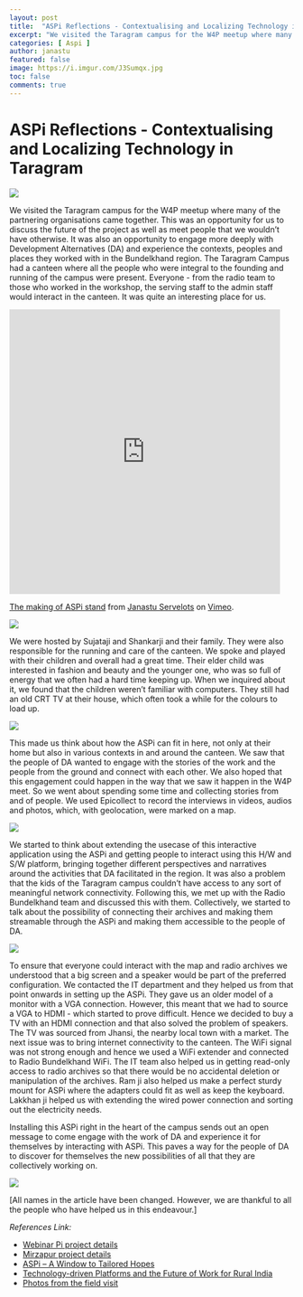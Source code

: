 ```yaml
---
layout: post
title:  "ASPi Reflections - Contextualising and Localizing Technology in Taragram"
excerpt: "We visited the Taragram campus for the W4P meetup where many of the partnering organisations came together."
categories: [ Aspi ]
author: janastu
featured: false
image: https://i.imgur.com/J3Sumqx.jpg
toc: false
comments: true
---
```


# ASPi Reflections - Contextualising and Localizing Technology in Taragram


![](https://i.imgur.com/urp4m9O.jpg)

We visited the Taragram campus for the W4P meetup where many of the partnering organisations came together. This was an opportunity for us to discuss the future of the project as well as meet people that we wouldn’t have otherwise. It was also an opportunity to engage more deeply with Development Alternatives (DA) and experience the contexts, peoples and places they worked with in the Bundelkhand region. The Taragram Campus had a canteen where all the people who were integral to the founding and running of the campus were present. Everyone - from the radio team to those who worked in the workshop, the serving staff to the admin staff would interact in the canteen. It was quite an interesting place for us.

<div style="padding:100% 0 0 0; position:relative; max-width:480px;"><iframe src="https://player.vimeo.com/video/657308326?h=b1fc531758&color=00ab6b" style="position:absolute;top:0;left:0;width:100%;height:100%;" frameborder="0" allow="autoplay; fullscreen; picture-in-picture" allowfullscreen></iframe></div><script src="https://player.vimeo.com/api/player.js"></script>
<p><a href="https://vimeo.com/657308326">The making of ASPi stand</a> from <a href="https://vimeo.com/user84338587">Janastu Servelots</a> on <a href="https://vimeo.com">Vimeo</a>.</p>

![](https://i.imgur.com/c3gQh6X.jpg)



We were hosted by Sujataji and Shankarji and their family. They were also responsible for the running and care of the canteen. We spoke and played with their children and overall had a great time. Their elder child was interested in fashion and beauty and the younger one, who was so full of energy that we often had a hard time keeping up. When we inquired about it, we found that the children weren’t familiar with computers. They still had an old CRT TV at their house, which often took a while for the colours to load up.

![](https://i.imgur.com/J3Sumqx.jpg)

This made us think about how the ASPi can fit in here, not only at their home but also in various contexts in and around the canteen. We saw that the people of DA wanted to engage with the stories of the work and the people from the ground and connect with each other. We also hoped that this engagement could happen in the way that we saw it happen in the W4P meet. So we went about spending some time and collecting stories from and of people. We used Epicollect to record the interviews in videos, audios and photos, which, with geolocation, were marked on a map.

![](https://i.imgur.com/7QQAz7n.jpg)

We started to think about extending the usecase of this interactive application using the ASPi and getting people to interact using this H/W and S/W platform, bringing together different perspectives and narratives around the activities that DA facilitated in the region. It was also a problem that the kids of the Taragram campus couldn’t have access to any sort of meaningful network connectivity. Following this, we met up with the Radio Bundelkhand team and discussed this with them. Collectively, we started to talk about the possibility of connecting their archives and making them streamable through the ASPi and making them accessible to the people of DA. 

![](https://i.imgur.com/eF8Kfes.jpg)

To ensure that everyone could interact with the map and radio archives we understood that a big screen and a speaker would be part of the preferred configuration. We contacted the IT department and they helped us from that point onwards in setting up the ASPi. They gave us an older model of a monitor with a VGA connection. However, this meant that we had to source a VGA to HDMI  - which started to prove difficult. Hence we decided to buy a TV with an HDMI connection and that also solved the problem of speakers. The TV was sourced from Jhansi, the nearby local town with a market. The next issue was to bring internet connectivity to the canteen. The WiFi signal was not strong enough and hence we used a WiFi extender and connected to Radio Bundelkhand WiFi. The IT team also helped us in getting read-only access to radio archives so that there would be no accidental deletion or manipulation of the archives.  Ram ji also helped us make a perfect sturdy mount for ASPi where the adapters could fit as well as keep the keyboard. Lakkhan ji helped us with extending the wired power connection and sorting out the electricity needs.

Installing this ASPi right in the heart of the campus sends out an open message to come engage with the work of DA and experience it for themselves by interacting with ASPi. This paves a way for the people of DA to discover for themselves the new possibilities of all that they are collectively working on.

![](https://i.imgur.com/3Av4c0a.jpg)

[All names in the article have been changed. However, we are thankful to all the people who have helped us in this endeavour.]

*References Link:*
* [Webinar Pi project details](https://open.janastu.org/projects/webinar-pi)
* [Mirzapur project details](https://open.janastu.org/projects/mirzapur)
* [ASPi – A Window to Tailored Hopes](https://www.devalt.org/newsletter/feb21/of_2.htm)
* [Technology-driven Platforms and the Future of Work for Rural India](https://www.devalt.org/newsletter/may21/of_2.htm)
* [Photos from the field visit]( https://photos.app.goo.gl/FpCwaSEKq9ef2SUY9)
